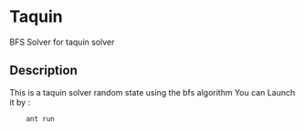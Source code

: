 # Taquin
 BFS Solver for taquin solver
## Description
This is a taquin solver random state using the bfs algorithm
You can Launch it by :
```Bash
    ant run
```